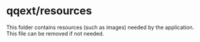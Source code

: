 # qqext/resources

This folder contains resources (such as images) needed by the application. This file can
be removed if not needed.
